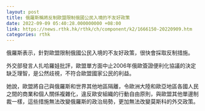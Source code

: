 ```yaml
---
layout: post
title: 俄羅斯稱將反制歐盟限制俄國公民入境的不友好政策
date: 2022-09-09 05:40:28.000000000 +08:00
link: https://news.rthk.hk/rthk/ch/component/k2/1666150-20220909.htm
categories: rthk
---
```


俄羅斯表示，針對歐盟限制俄國公民入境的不友好政策，很快會採取反制措施。

外交部發言人扎哈羅娃批評，歐盟單方面中止2006年俄歐簽證便利化協議的決定缺乏理智，是公然歧視，不符合歐盟國家公民的利益。

她說，歐盟將自己與俄羅斯和世界其他地區隔離，令歐洲大陸和歐亞地區各國人民之間的商業和個人關係複雜化，違反歐安組織的行動自由原則，與歐盟其他單邊制裁一樣，這些措施無法改變俄羅斯的政治局勢，更加無法改變莫斯科的外交政策。
